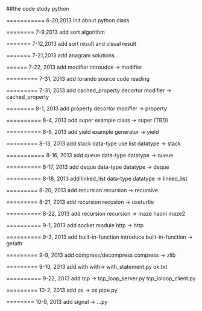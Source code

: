 ##the code study python

===========
6-20,2013   init about python class

========
7-9,2013   add sort algorithm

=======
7-12,2013 add sort result and visual result

=======
7-21,2013 add anagram solutions

======
7-22, 2013 add modifier introudce -> modifier

=========
7-31, 2013 add torando source code reading

=========
7-31, 2013 add cached_property decortor  modifier -> cached_property

========
8-1, 2013 add property decortor  modifier -> property

==========
8-4, 2013 add  super example class -> super (TBD) 

==========
8-6, 2013 add yield example generator -> yield

=========
8-13, 2013 add stack data-type use list datatype -> stack

===========
8-16, 2013 add queue data-type    datatype -> queue

==========
8-17, 2013 add deque data-type     datatype -> deque

==========
8-18, 2013 add linked_list data-type datatype -> linked_list

=========
8-20, 2013 add recursion recursion -> recursive

=========
8-21, 2013 add recursion recusion -> useturtle

==========
8-22, 2013 add recursion recursion -> maze haoni maze2

==========
9-1, 2013 add socket module  http -> http

==========
9-3, 2013 add built-in-function introduce  built-in-function -> getattr

=========
9-9, 2013 add compress/decompress   compress -> zlib

=========
9-10, 2013 add with with-> with_statement.py ok.txt

==========
9-22, 2013 add tcp -> tcp_loop_server.py  tcp_ioloop_client.py

=========
10-2, 2013 add os -> os pipe.py


========
10-9, 2013 add signal -> ...py
